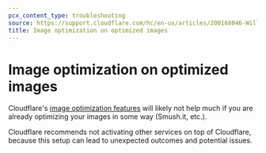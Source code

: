 ```yaml
---
pcx_content_type: troubleshooting
source: https://support.cloudflare.com/hc/en-us/articles/200168046-Will-Cloudflare-s-image-optimization-features-help-if-I-m-already-optimizing-images-
title: Image optimization on optimized images
---
```


# Image optimization on optimized images

Cloudflare's [image optimization features](/speed/optimization/images/) will likely not help much if you are already optimizing your images in some way (Smush.it, etc.).

Cloudflare recommends not activating other services on top of Cloudflare, because this setup can lead to unexpected outcomes and potential issues.